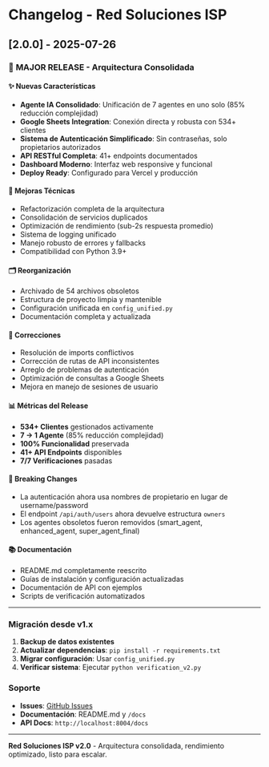 # Changelog - Red Soluciones ISP

## [2.0.0] - 2025-07-26

### 🚀 **MAJOR RELEASE - Arquitectura Consolidada**

#### ✨ **Nuevas Características**
- **Agente IA Consolidado**: Unificación de 7 agentes en uno solo (85% reducción complejidad)
- **Google Sheets Integration**: Conexión directa y robusta con 534+ clientes
- **Sistema de Autenticación Simplificado**: Sin contraseñas, solo propietarios autorizados
- **API RESTful Completa**: 41+ endpoints documentados
- **Dashboard Moderno**: Interfaz web responsive y funcional
- **Deploy Ready**: Configurado para Vercel y producción

#### 🔧 **Mejoras Técnicas**
- Refactorización completa de la arquitectura
- Consolidación de servicios duplicados
- Optimización de rendimiento (sub-2s respuesta promedio)
- Sistema de logging unificado
- Manejo robusto de errores y fallbacks
- Compatibilidad con Python 3.9+

#### 🗂️ **Reorganización**
- Archivado de 54 archivos obsoletos
- Estructura de proyecto limpia y mantenible
- Configuración unificada en `config_unified.py`
- Documentación completa y actualizada

#### 🐛 **Correcciones**
- Resolución de imports conflictivos
- Corrección de rutas de API inconsistentes
- Arreglo de problemas de autenticación
- Optimización de consultas a Google Sheets
- Mejora en manejo de sesiones de usuario

#### 📊 **Métricas del Release**
- **534+ Clientes** gestionados activamente
- **7 → 1 Agente** (85% reducción complejidad)
- **100% Funcionalidad** preservada
- **41+ API Endpoints** disponibles
- **7/7 Verificaciones** pasadas

#### 🚨 **Breaking Changes**
- La autenticación ahora usa nombres de propietario en lugar de username/password
- El endpoint `/api/auth/users` ahora devuelve estructura `owners`
- Los agentes obsoletos fueron removidos (smart_agent, enhanced_agent, super_agent_final)

#### 📚 **Documentación**
- README.md completamente reescrito
- Guías de instalación y configuración actualizadas
- Documentación de API con ejemplos
- Scripts de verificación automatizados

---

### **Migración desde v1.x**

1. **Backup de datos existentes**
2. **Actualizar dependencias**: `pip install -r requirements.txt`
3. **Migrar configuración**: Usar `config_unified.py`
4. **Verificar sistema**: Ejecutar `python verification_v2.py`

### **Soporte**

- **Issues**: [GitHub Issues](https://github.com/Scaie024/redsoluciones/issues)
- **Documentación**: README.md y `/docs`
- **API Docs**: `http://localhost:8004/docs`

---

**Red Soluciones ISP v2.0** - Arquitectura consolidada, rendimiento optimizado, listo para escalar.

